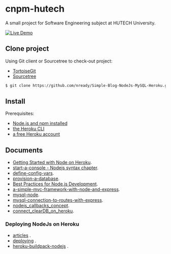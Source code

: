 # cnpm-hutech
A small project for Software Engineering subject at HUTECH University.

[![Live Demo](https://www.herokucdn.com/deploy/button.png)](https://cnpm-hutech.herokuapp.com/)
## Clone project

<p>Using Git client or Sourcetree to check-out project:</p>

- [TortoiseGit](https://tortoisegit.org/download/)
- [Sourcetree](https://www.sourcetreeapp.com/)


```sh
$ git clone https://github.com/nready/Simple-Blog-NodeJs-MySQL-Heroku.git
```

## Install

<p>Prerequisites:</p>

- [Node.js and npm installed](http://nodejs.org/)
- [the Heroku CLI](https://cli.heroku.com/)
- [a free Heroku account](https://signup.heroku.com/signup/dc)

## Documents
- [Getting Started with Node on Heroku](https://devcenter.heroku.com/articles/getting-started-with-nodejs).
- [start-a-console - Nodejs syntax chapter](https://devcenter.heroku.com/articles/getting-started-with-nodejs#start-a-console).
- [define-config-vars](https://devcenter.heroku.com/articles/getting-started-with-nodejs#define-config-vars).
- [provision-a-database](https://devcenter.heroku.com/articles/getting-started-with-nodejs#provision-a-database).
- [Best Practices for Node.js Development](https://devcenter.heroku.com/articles/node-best-practices).
- [a-simple-mvc-framework-with-node-and-express](http://timstermatic.github.io/blog/2013/08/17/a-simple-mvc-framework-with-node-and-express/).
- [mysql-node](https://github.com/mysqljs/mysql).
- [mysql-connection-to-routes-with-express](http://stackoverflow.com/questions/16800418/how-to-properly-pass-mysql-connection-to-routes-with-express-js).
- [nodejs_callbacks_concept](http://www.tutorialspoint.com/nodejs/nodejs_callbacks_concept.htm).
- [connect_clearDB_on_heroku](https://www.cleardb.com/developers/connect/paas/heroku).

### Deploying NodeJs on Heroku
- [articles](https://devcenter.heroku.com/categories/nodejs/articles) .
- [deploying](https://devcenter.heroku.com/articles/deploying-nodejs) .
- [heroku-buildpack-nodejs](https://elements.heroku.com/buildpacks/heroku/heroku-buildpack-nodejs) .

